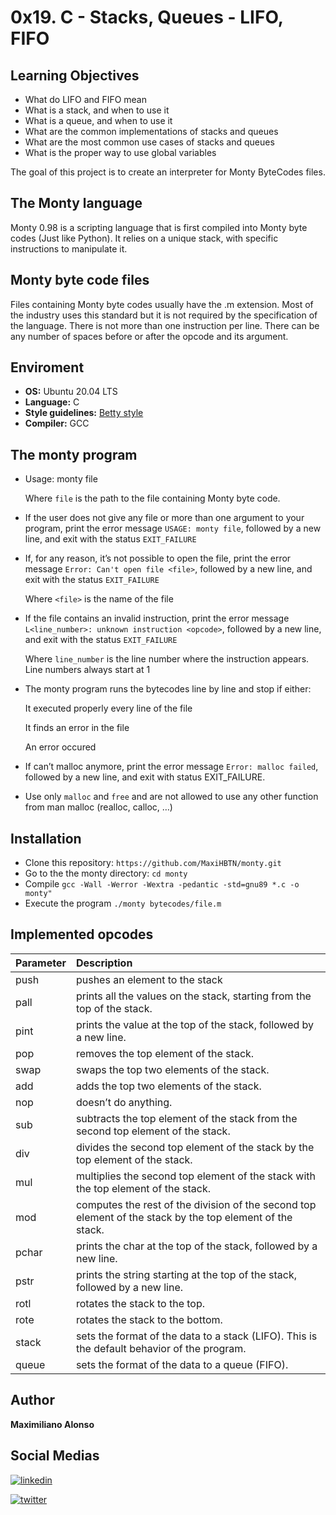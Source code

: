 # 0x19. C - Stacks, Queues - LIFO, FIFO

## Learning Objectives
-   What do LIFO and FIFO mean
-   What is a stack, and when to use it
-   What is a queue, and when to use it
-   What are the common implementations of stacks and queues
-   What are the most common use cases of stacks and queues
-   What is the proper way to use global variables

The goal of this project is to create an interpreter for Monty ByteCodes files.

## The Monty language
Monty 0.98 is a scripting language that is first compiled into Monty byte codes (Just like Python). It relies on a unique stack, with specific instructions to manipulate it.

## Monty byte code files

Files containing Monty byte codes usually have the .m extension. Most of the industry uses this standard but it is not required by the specification of the language. There is not more than one instruction per line. There can be any number of spaces before or after the opcode and its argument.

## Enviroment
-   **OS:** Ubuntu 20.04 LTS
-   **Language:** C
-   **Style guidelines:** [Betty style](https://github.com/holbertonschool/Betty/wiki)
-   **Compiler:** GCC 

## The monty program

-   Usage: monty file

    Where `file` is the path to the file containing Monty byte code.

-   If the user does not give any file or more than one argument to your program, print the error message `USAGE: monty file`, followed by a new line, and exit with the status `EXIT_FAILURE`

-   If, for any reason, it’s not possible to open the file, print the error message `Error: Can't open file <file>`, followed by a new line, and exit with the status `EXIT_FAILURE` 
    
    Where `<file>` is the name of the file

-   If the file contains an invalid instruction, print the error message `L<line_number>: unknown instruction <opcode>`, followed by a new line, and exit with the status `EXIT_FAILURE` 
    
    Where `line_number` is the line number where the instruction appears.
    Line numbers always start at 1

-   The monty program runs the bytecodes line by line and stop if either:
    
    It executed properly every line of the file
        
    It finds an error in the file 
    
    An error occured

-   If can’t malloc anymore, print the error message `Error: malloc failed`, followed by a new line, and exit with status EXIT_FAILURE.

-   Use only `malloc` and `free` and are not allowed to use any other function from man malloc (realloc, calloc, …)

## Installation

- Clone this repository: `https://github.com/MaxiHBTN/monty.git`
- Go to the the monty directory: `cd monty`
- Compile `gcc -Wall -Werror -Wextra -pedantic -std=gnu89 *.c -o monty"`
- Execute the program `./monty bytecodes/file.m`
    
    
## Implemented opcodes

| Parameter | Description               |
| :-------- | :------------------------ |
| push| pushes an element to the stack|
| pall| prints all the values on the stack, starting from the top of the stack.|
| pint| prints the value at the top of the stack, followed by a new line.|
| pop| removes the top element of the stack.|
| swap| swaps the top two elements of the stack.|
| add| adds the top two elements of the stack.|
| nop| doesn’t do anything.|
| sub| subtracts the top element of the stack from the second top element of the stack.|
| div| divides the second top element of the stack by the top element of the stack.|
| mul| multiplies the second top element of the stack with the top element of the stack.|
| mod| computes the rest of the division of the second top element of the stack by the top element of the stack.|
| pchar| prints the char at the top of the stack, followed by a new line.|
| pstr| prints the string starting at the top of the stack, followed by a new line.|
| rotl| rotates the stack to the top.|
| rote| rotates the stack to the bottom.|
| stack| sets the format of the data to a stack (LIFO). This is the default behavior of the program.|
| queue| sets the format of the data to a queue (FIFO).|

## Author

**Maximiliano Alonso**

## Social Medias
[![linkedin](https://img.shields.io/badge/linkedin-0A66C2?style=for-the-badge&logo=linkedin&logoColor=white)](https://www.linkedin.com/in/maximiliano-alonso-262b05123/)

[![twitter](https://img.shields.io/badge/Twitter-1DA1F2?style=for-the-badge&logo=twitter&logoColor=white)](https://twitter.com/Maxalon3194)

